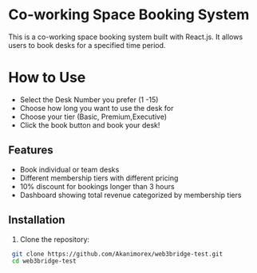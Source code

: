 # Co-working Space Booking System

This is a co-working space booking system built with React.js. It allows users to book desks for a specified time period.

# How to Use
 * Select the Desk Number you prefer (1 -15)
 * Choose how long you want to use the desk for 
 * Choose your tier (Basic, Premium,Executive)
 * Click the book button and book your desk!

## Features

- Book individual or team desks
- Different membership tiers with different pricing
- 10% discount for bookings longer than 3 hours
- Dashboard showing total revenue categorized by membership tiers

## Installation

1. Clone the repository:
  ```sh
   git clone https://github.com/Akanimorex/web3bridge-test.git
   cd web3bridge-test
